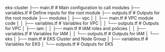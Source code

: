 


eks-cluster
├── main.tf               # Main configuration to call modules
├── variables.tf          # Define inputs for the root module
├── outputs.tf            # Outputs for the root module
├── modules
│   ├── vpc
│   │   ├── main.tf       # VPC module code
│   │   ├── variables.tf  # Variables for VPC
│   │   └── outputs.tf    # Outputs for VPC
│   ├── iam
│   │   ├── main.tf       # IAM roles and policies
│   │   ├── variables.tf  # Variables for IAM
│   │   └── outputs.tf    # Outputs for IAM
│   └── eks
│       ├── main.tf       # EKS Cluster and Node Group
│       ├── variables.tf  # Variables for EKS
│       └── outputs.tf    # Outputs for EKS

